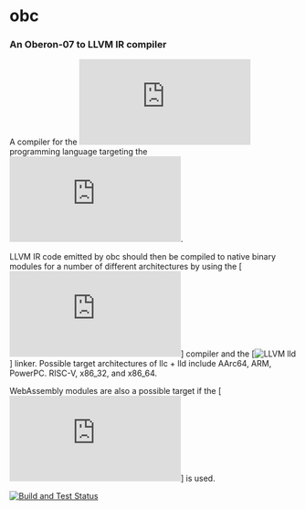 # obc 
### An Oberon-07 to LLVM IR compiler

A compiler for the ![Oberon-07](https://people.inf.ethz.ch/wirth/Oberon/Oberon07.Report.pdf) programming language targeting the ![LLVM IR](https://llvm.org/docs/LangRef.html). 

LLVM IR code emitted by obc should then be compiled to native binary modules for a number of different architectures by using the [![LLVM llc](https://llvm.org/docs/CommandGuide/llc.html)] compiler and the [![LLVM lld](https://lld.llvm.org)] linker. Possible target architectures of llc + lld include AArc64, ARM, PowerPC. RISC-V, x86_32, and x86_64.

WebAssembly modules are also a possible target if the [![WebAssembly port of lld](https://lld.llvm.org/WebAssembly.html)] is used. 



[![Build and Test Status](https://github.com/raulcostajunior/obc/actions/workflows/cmake.yml/badge.svg)](https://github.com/raulcostajunior/obc/actions/workflows/cmake.yml)
